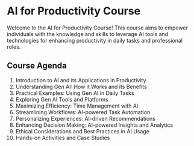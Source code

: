 # AI for Productivity Course

Welcome to the AI for Productivity Course! This course aims to empower individuals with the knowledge and skills to leverage AI tools and technologies for enhancing productivity in daily tasks and professional roles.

## Course Agenda

1. Introduction to AI and its Applications in Productivity
2. Understanding Gen AI: How it Works and its Benefits
3. Practical Examples: Using Gen AI in Daily Tasks
4. Exploring Gen AI Tools and Platforms
5. Maximizing Efficiency: Time Management with AI
6. Streamlining Workflows: AI-powered Task Automation
7. Personalizing Experiences: AI-driven Recommendations
8. Enhancing Decision Making: AI-powered Insights and Analytics
9. Ethical Considerations and Best Practices in AI Usage
10. Hands-on Activities and Case Studies
